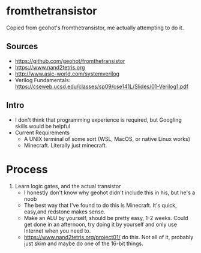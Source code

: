 # fromthetransistor
Copied from geohot's fromthetransistor, me actually attempting to do it.

## Sources 

* https://github.com/geohot/fromthetransistor
* https://www.nand2tetris.org
* http://www.asic-world.com/systemverilog
* Verilog Fundamentals: https://cseweb.ucsd.edu/classes/sp09/cse141L/Slides/01-Verilog1.pdf 

## Intro
* I don't think that programming experience is required, but Googling skills would be helpful
* Current Requirements
	* A UNIX terminal of some sort (WSL, MacOS, or native Linux works)
	* Minecraft. Literally just minecraft.
# Process

1. Learn logic gates, and the actual transistor
	* I honestly don't know why geohot didn't include this in his, but he's a noob
	* The best way that I've found to do this is Minecraft. It's quick, easy,and redstone makes sense.
	* Make an ALU by yourself, should be pretty easy, 1-2 weeks. Could get done in an afternoon, try doing it by yourself and only use Internet when you need to.
	* https://www.nand2tetris.org/project01/ do this. Not all of it, probably just skim and maybe do one of the 16-bit things.

